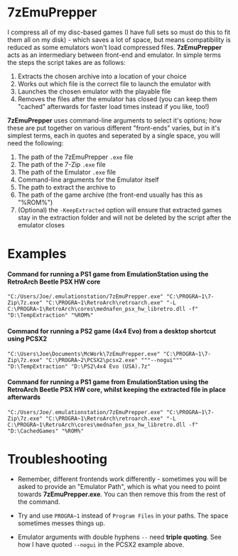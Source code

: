 # 7zEmuPrepper

I compress all of my disc-based games (I have full sets so must do this to fit them all on my disk) - which saves a lot of space, but means compatibility is reduced as some emulators won't load compressed files. **7zEmuPrepper** acts as an intermediary between front-end and emulator. In simple terms the steps the script takes are as follows:

1. Extracts the chosen archive into a location of your choice
2. Works out which file is the correct file to launch the emulator with
3. Launches the chosen emulator with the playable file
4. Removes the files after the emulator has closed (you can keep them "cached" afterwards for faster load times instead if you like, too!)

**7zEmuPrepper** uses command-line arguments to select it's options; how these are put together on various different "front-ends" varies, but in it's simplest terms, each in quotes and seperated by a single space, you will need the following:

1. The path of the 7zEmuPrepper `.exe` file
2. The path of the 7-Zip `.exe` file
3. The path of the Emulator `.exe` file
4. Command-line arguments for the Emulator itself
5. The path to extract the archive to
6. The path of the game archive (the front-end usually has this as "%ROM%")
7. (Optional) the `-KeepExtracted` option will ensure that extracted games stay in the extraction folder and will not be deleted by the script after the emulator closes

# Examples

#### Command for running a PS1 game from EmulationStation using the RetroArch Beetle PSX HW core
`"C:/Users/Joe/.emulationstation/7zEmuPrepper.exe" "C:\PROGRA~1\7-Zip\7z.exe" "C:\PROGRA~1\RetroArch\retroarch.exe" "-L C:\PROGRA~1\RetroArch\cores\mednafen_psx_hw_libretro.dll -f" "D:\TempExtraction" "%ROM%"`

#### Command for running a PS2 game (4x4 Evo) from a desktop shortcut using PCSX2
`"C:\Users\Joe\Documents\McWork\7zEmuPrepper.exe" "C:\PROGRA~1\7-Zip\7z.exe" "C:\PROGRA~2\PCSX2\pcsx2.exe" """--nogui""" "D:\TempExtraction" "D:\PS2\4x4 Evo (USA).7z"`

#### Command for running a PS1 game from EmulationStation using the RetroArch Beetle PSX HW core, whilst keeping the extracted file in place afterwards
`"C:/Users/Joe/.emulationstation/7zEmuPrepper.exe" "C:\PROGRA~1\7-Zip\7z.exe" "C:\PROGRA~1\RetroArch\retroarch.exe" "-L C:\PROGRA~1\RetroArch\cores\mednafen_psx_hw_libretro.dll -f" "D:\CachedGames" "%ROM%"`

# Troubleshooting
- Remember, different frontends work differently - sometimes you will be asked to provide an "Emulator Path", which is what you need to point towards **7zEmuPrepper.exe**. You can then remove this from the rest of the command.

- Try and use `PROGRA~1` instead of `Program Files` in your paths. The space sometimes messes things up.

- Emulator arguments with double hyphens `--` need **triple quoting**. See how I have quoted `--nogui` in the PCSX2 example above.
